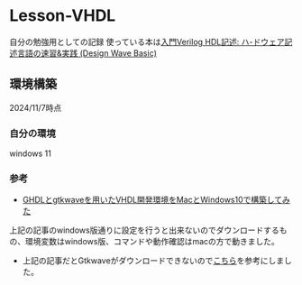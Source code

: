 # Lesson-VHDL

自分の勉強用としての記録
使っている本は[入門Verilog HDL記述: ハ-ドウェア記述言語の速習&実践 (Design Wave Basic)](https://amzn.asia/d/g4Fhz7g)

## 環境構築

2024/11/7時点

### 自分の環境

windows 11

### 参考

- [GHDLとgtkwaveを用いたVHDL開発環境をMacとWindows10で構築してみた](https://qiita.com/yamadasuzaku/items/69509547e605a2115c25#gtkwave-1)

上記の記事のwindows版通りに設定を行うと出来ないのでダウンロードするもの、環境変数はwindows版、コマンドや動作確認はmacの方で動きました。

- 上記の記事だとGtkwaveがダウンロードできないので[こちら](https://www.acri.c.titech.ac.jp/wordpress/archives/13272)を参考にしました。
